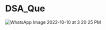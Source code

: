 # DSA_Que
![WhatsApp Image 2022-10-10 at 3 20 25 PM](https://user-images.githubusercontent.com/113347504/194840065-6216a74b-3066-44c4-9c9c-bd23c60f95f4.jpeg)
